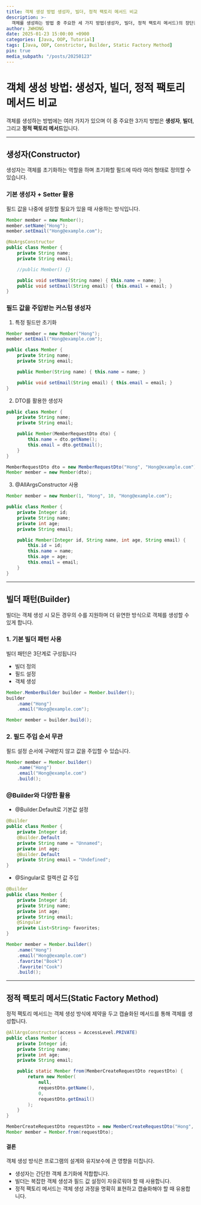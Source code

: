 ```yaml
---
title: 객체 생성 방법 생성자, 빌더, 정적 팩토리 메서드 비교
description: >-
  객체를 생성하는 방법 중 주요한 세 가지 방법(생성자, 빌더, 정적 팩토리 메서드)의 장단점과 활용법.
author: JWHONG
date: 2025-01-23 15:00:00 +0900
categories: [Java, OOP, Tutorial]
tags: [Java, OOP, Constrictor, Builder, Static Factory Method]
pin: true
media_subpath: "/posts/20250123"
---
```


# 객체 생성 방법: 생성자, 빌더, 정적 팩토리 메서드 비교

객체를 생성하는 방법에는 여러 가지가 있으며 이 중 주요한 3가지 방법은 **생성자**, **빌더**, 그리고 **정적 팩토리 메서드**입니다.

---

## 생성자(Constructor)

생성자는 객체를 초기화하는 역할을 하며 초기화할 필드에 따라 여러 형태로 정의할 수 있습니다.

### 기본 생성자 + Setter 활용

필드 값을 나중에 설정할 필요가 있을 때 사용하는 방식입니다.

```java
Member member = new Member();
member.setName("Hong");
member.setEmail("Hong@example.com");
```

```java
@NoArgsConstructor
public class Member {
    private String name;
    private String email;

    //public Member() {}

    public void setName(String name) { this.name = name; }
    public void setEmail(String email) { this.email = email; }
}
```

### 필드 값을 주입받는 커스텀 생성자

1. 특정 필드만 초기화

```java
Member member = new Member("Hong");
member.setEmail("Hong@example.com");
```

```java
public class Member {
    private String name;
    private String email;

    public Member(String name) { this.name = name; }

    public void setEmail(String email) { this.email = email; }
}
```

2. DTO를 활용한 생성자

```java
public class Member {
    private String name;
    private String email;

    public Member(MemberRequestDto dto) {
        this.name = dto.getName();
        this.email = dto.getEmail();
    }
}
```

```java
MemberRequestDto dto = new MemberRequestDto("Hong", "Hong@example.com");
Member member = new Member(dto);
```

3. @AllArgsConstructor 사용

```java
Member member = new Member(1, "Hong", 10, "Hong@example.com");
```

```java
public class Member {
    private Integer id;
    private String name;
    private int age;
    private String email;

    public Member(Integer id, String name, int age, String email) {
        this.id = id;
        this.name = name;
        this.age = age;
        this.email = email;
    }
}
```

---

## 빌더 패턴(Builder)

빌더는 객체 생성 시 모든 경우의 수를 지원하며 더 유연한 방식으로 객체를 생성할 수 있게 합니다.

### 1. 기본 빌더 패턴 사용

빌더 패턴은 3단계로 구성됩니다

- 빌더 정의
- 필드 설정
- 객체 생성

```java
Member.MemberBuilder builder = Member.builder();
builder
    .name("Hong")
    .email("Hong@example.com");

Member member = builder.build();
```

### 2. 필드 주입 순서 무관

필드 설정 순서에 구애받지 않고 값을 주입할 수 있습니다.

```java
Member member = Member.builder()
    .name("Hong")
    .email("Hong@example.com")
    .build();
```

### @Builder와 다양한 활용

- @Builder.Default로 기본값 설정

```java
@Builder
public class Member {
    private Integer id;
    @Builder.Default
    private String name = "Unnamed";
    private int age;
    @Builder.Default
    private String email = "Undefined";
}
```

- @Singular로 컬렉션 값 주입

```java
@Builder
public class Member {
    private Integer id;
    private String name;
    private int age;
    private String email;
    @Singular
    private List<String> favorites;
}
```

```java
Member member = Member.builder()
    .name("Hong")
    .email("Hong@example.com")
    .favorite("Book")
    .favorite("Cook")
    .build();
```

---

## 정적 팩토리 메서드(Static Factory Method)

정적 팩토리 메서드는 객체 생성 방식에 제약을 두고 캡슐화된 메서드를 통해 객체를 생성합니다.

```java
@AllArgsConstructor(access = AccessLevel.PRIVATE)
public class Member {
    private Integer id;
    private String name;
    private int age;
    private String email;

    public static Member from(MemberCreateRequestDto requestDto) {
        return new Member(
            null,
            requestDto.getName(),
            0,
            requestDto.getEmail()
        );
    }
}
```

```java
MemberCreateRequestDto requestDto = new MemberCreateRequestDto("Hong", "Hong@example.com");
Member member = Member.from(requestDto);
```

#### 결론

객체 생성 방식은 프로그램의 설계와 유지보수에 큰 영향을 미칩니다.

- 생성자는 간단한 객체 초기화에 적합합니다.
- 빌더는 복잡한 객체 생성과 필드 값 설정이 자유로워야 할 때 사용합니다.
- 정적 팩토리 메서드는 객체 생성 과정을 명확히 표현하고 캡슐화해야 할 때 유용합니다.
